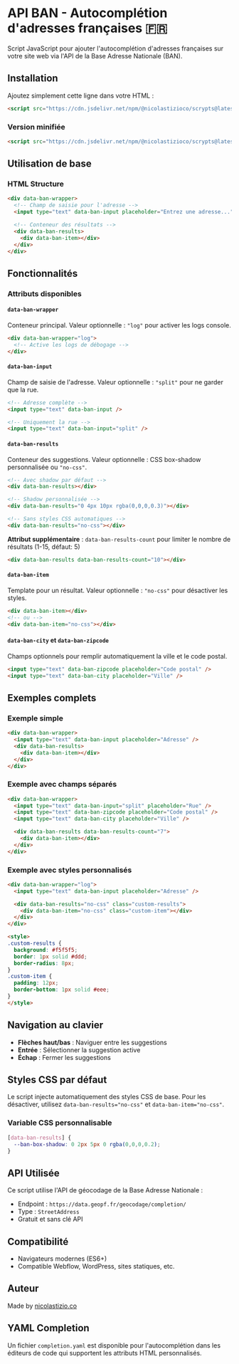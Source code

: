 # API BAN - Autocomplétion d'adresses françaises 🇫🇷

Script JavaScript pour ajouter l'autocomplétion d'adresses françaises sur votre site web via l'API de la Base Adresse Nationale (BAN).

## Installation

Ajoutez simplement cette ligne dans votre HTML :

```html
<script src="https://cdn.jsdelivr.net/npm/@nicolastizioco/scrypts@latest/src/api-ban/api-ban.js"></script>
```

### Version minifiée

```html
<script src="https://cdn.jsdelivr.net/npm/@nicolastizioco/scrypts@latest/src/api-ban/api-ban-min.js"></script>
```

## Utilisation de base

### HTML Structure

```html
<div data-ban-wrapper>
  <!-- Champ de saisie pour l'adresse -->
  <input type="text" data-ban-input placeholder="Entrez une adresse..." />

  <!-- Conteneur des résultats -->
  <div data-ban-results>
    <div data-ban-item></div>
  </div>
</div>
```

## Fonctionnalités

### Attributs disponibles

#### `data-ban-wrapper`
Conteneur principal. Valeur optionnelle : `"log"` pour activer les logs console.

```html
<div data-ban-wrapper="log">
  <!-- Active les logs de débogage -->
</div>
```

#### `data-ban-input`
Champ de saisie de l'adresse. Valeur optionnelle : `"split"` pour ne garder que la rue.

```html
<!-- Adresse complète -->
<input type="text" data-ban-input />

<!-- Uniquement la rue -->
<input type="text" data-ban-input="split" />
```

#### `data-ban-results`
Conteneur des suggestions. Valeur optionnelle : CSS box-shadow personnalisée ou `"no-css"`.

```html
<!-- Avec shadow par défaut -->
<div data-ban-results></div>

<!-- Shadow personnalisée -->
<div data-ban-results="0 4px 10px rgba(0,0,0,0.3)"></div>

<!-- Sans styles CSS automatiques -->
<div data-ban-results="no-css"></div>
```

**Attribut supplémentaire** : `data-ban-results-count` pour limiter le nombre de résultats (1-15, défaut: 5)

```html
<div data-ban-results data-ban-results-count="10"></div>
```

#### `data-ban-item`
Template pour un résultat. Valeur optionnelle : `"no-css"` pour désactiver les styles.

```html
<div data-ban-item></div>
<!-- ou -->
<div data-ban-item="no-css"></div>
```

#### `data-ban-city` et `data-ban-zipcode`
Champs optionnels pour remplir automatiquement la ville et le code postal.

```html
<input type="text" data-ban-zipcode placeholder="Code postal" />
<input type="text" data-ban-city placeholder="Ville" />
```

## Exemples complets

### Exemple simple

```html
<div data-ban-wrapper>
  <input type="text" data-ban-input placeholder="Adresse" />
  <div data-ban-results>
    <div data-ban-item></div>
  </div>
</div>
```

### Exemple avec champs séparés

```html
<div data-ban-wrapper>
  <input type="text" data-ban-input="split" placeholder="Rue" />
  <input type="text" data-ban-zipcode placeholder="Code postal" />
  <input type="text" data-ban-city placeholder="Ville" />

  <div data-ban-results data-ban-results-count="7">
    <div data-ban-item></div>
  </div>
</div>
```

### Exemple avec styles personnalisés

```html
<div data-ban-wrapper="log">
  <input type="text" data-ban-input placeholder="Adresse" />

  <div data-ban-results="no-css" class="custom-results">
    <div data-ban-item="no-css" class="custom-item"></div>
  </div>
</div>

<style>
.custom-results {
  background: #f5f5f5;
  border: 1px solid #ddd;
  border-radius: 8px;
}
.custom-item {
  padding: 12px;
  border-bottom: 1px solid #eee;
}
</style>
```

## Navigation au clavier

- **Flèches haut/bas** : Naviguer entre les suggestions
- **Entrée** : Sélectionner la suggestion active
- **Échap** : Fermer les suggestions

## Styles CSS par défaut

Le script injecte automatiquement des styles CSS de base. Pour les désactiver, utilisez `data-ban-results="no-css"` et `data-ban-item="no-css"`.

### Variable CSS personnalisable

```css
[data-ban-results] {
  --ban-box-shadow: 0 2px 5px 0 rgba(0,0,0,0.2);
}
```

## API Utilisée

Ce script utilise l'API de géocodage de la Base Adresse Nationale :
- Endpoint : `https://data.geopf.fr/geocodage/completion/`
- Type : `StreetAddress`
- Gratuit et sans clé API

## Compatibilité

- Navigateurs modernes (ES6+)
- Compatible Webflow, WordPress, sites statiques, etc.

## Auteur

Made by [nicolastizio.co](https://nicolastizio.co)

## YAML Completion

Un fichier `completion.yaml` est disponible pour l'autocomplétion dans les éditeurs de code qui supportent les attributs HTML personnalisés.
